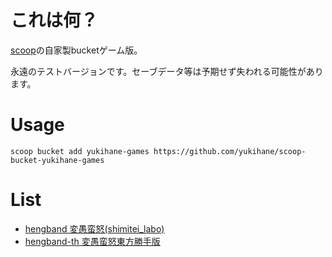# これは何？

[scoop](https://github.com/lukesampson/scoop/)の自家製bucketゲーム版。

永遠のテストバージョンです。セーブデータ等は予期せず失われる可能性があります。

# Usage

    scoop bucket add yukihane-games https://github.com/yukihane/scoop-bucket-yukihane-games

# List

* [hengband 変愚蛮怒(shimitei_labo)](https://rlbuild.herokuapp.com/)
* [hengband-th 変愚蛮怒東方勝手版](http://www.miyamasa.net/heng_th_katte.html)

